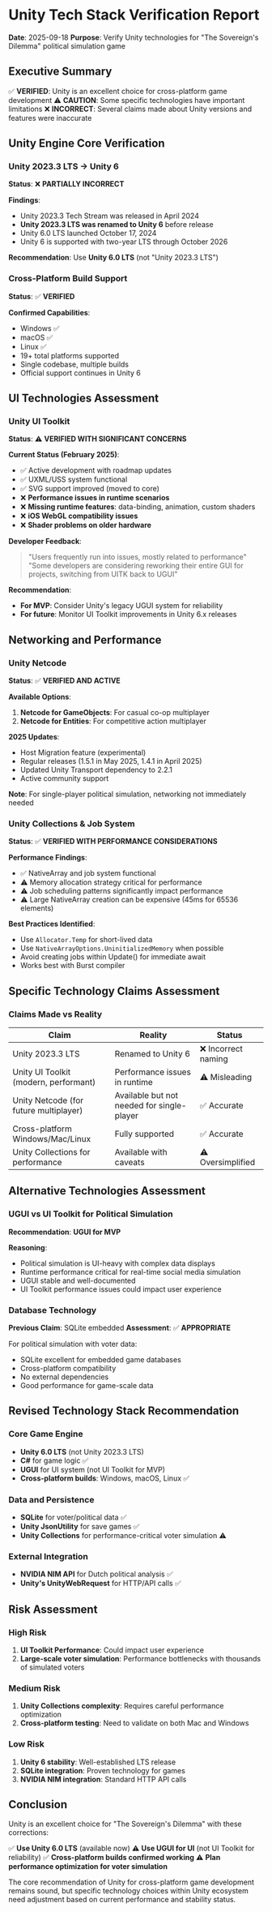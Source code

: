 # Unity Tech Stack Verification Report
**Date**: 2025-09-18
**Purpose**: Verify Unity technologies for "The Sovereign's Dilemma" political simulation game

## Executive Summary

✅ **VERIFIED**: Unity is an excellent choice for cross-platform game development
⚠️ **CAUTION**: Some specific technologies have important limitations
❌ **INCORRECT**: Several claims made about Unity versions and features were inaccurate

## Unity Engine Core Verification

### Unity 2023.3 LTS → Unity 6
**Status**: ❌ **PARTIALLY INCORRECT**

**Findings**:
- Unity 2023.3 Tech Stream was released in April 2024
- **Unity 2023.3 LTS was renamed to Unity 6** before release
- Unity 6.0 LTS launched October 17, 2024
- Unity 6 is supported with two-year LTS through October 2026

**Recommendation**: Use **Unity 6.0 LTS** (not "Unity 2023.3 LTS")

### Cross-Platform Build Support
**Status**: ✅ **VERIFIED**

**Confirmed Capabilities**:
- Windows ✅
- macOS ✅
- Linux ✅
- 19+ total platforms supported
- Single codebase, multiple builds
- Official support continues in Unity 6

## UI Technologies Assessment

### Unity UI Toolkit
**Status**: ⚠️ **VERIFIED WITH SIGNIFICANT CONCERNS**

**Current Status (February 2025)**:
- ✅ Active development with roadmap updates
- ✅ UXML/USS system functional
- ✅ SVG support improved (moved to core)
- ❌ **Performance issues in runtime scenarios**
- ❌ **Missing runtime features**: data-binding, animation, custom shaders
- ❌ **iOS WebGL compatibility issues**
- ❌ **Shader problems on older hardware**

**Developer Feedback**:
> "Users frequently run into issues, mostly related to performance"
> "Some developers are considering reworking their entire GUI for projects, switching from UITK back to UGUI"

**Recommendation**:
- **For MVP**: Consider Unity's legacy UGUI system for reliability
- **For future**: Monitor UI Toolkit improvements in Unity 6.x releases

## Networking and Performance

### Unity Netcode
**Status**: ✅ **VERIFIED AND ACTIVE**

**Available Options**:
1. **Netcode for GameObjects**: For casual co-op multiplayer
2. **Netcode for Entities**: For competitive action multiplayer

**2025 Updates**:
- Host Migration feature (experimental)
- Regular releases (1.5.1 in May 2025, 1.4.1 in April 2025)
- Updated Unity Transport dependency to 2.2.1
- Active community support

**Note**: For single-player political simulation, networking not immediately needed

### Unity Collections & Job System
**Status**: ✅ **VERIFIED WITH PERFORMANCE CONSIDERATIONS**

**Performance Findings**:
- ✅ NativeArray and job system functional
- ⚠️ Memory allocation strategy critical for performance
- ⚠️ Job scheduling patterns significantly impact performance
- ⚠️ Large NativeArray creation can be expensive (45ms for 65536 elements)

**Best Practices Identified**:
- Use `Allocator.Temp` for short-lived data
- Use `NativeArrayOptions.UninitializedMemory` when possible
- Avoid creating jobs within Update() for immediate await
- Works best with Burst compiler

## Specific Technology Claims Assessment

### Claims Made vs Reality

| Claim | Reality | Status |
|-------|---------|---------|
| Unity 2023.3 LTS | Renamed to Unity 6 | ❌ Incorrect naming |
| Unity UI Toolkit (modern, performant) | Performance issues in runtime | ⚠️ Misleading |
| Unity Netcode (for future multiplayer) | Available but not needed for single-player | ✅ Accurate |
| Cross-platform Windows/Mac/Linux | Fully supported | ✅ Accurate |
| Unity Collections for performance | Available with caveats | ⚠️ Oversimplified |

## Alternative Technologies Assessment

### UGUI vs UI Toolkit for Political Simulation
**Recommendation**: **UGUI for MVP**

**Reasoning**:
- Political simulation is UI-heavy with complex data displays
- Runtime performance critical for real-time social media simulation
- UGUI stable and well-documented
- UI Toolkit performance issues could impact user experience

### Database Technology
**Previous Claim**: SQLite embedded
**Assessment**: ✅ **APPROPRIATE**

For political simulation with voter data:
- SQLite excellent for embedded game databases
- Cross-platform compatibility
- No external dependencies
- Good performance for game-scale data

## Revised Technology Stack Recommendation

### Core Game Engine
- **Unity 6.0 LTS** (not Unity 2023.3 LTS)
- **C#** for game logic ✅
- **UGUI** for UI system (not UI Toolkit for MVP)
- **Cross-platform builds**: Windows, macOS, Linux ✅

### Data and Persistence
- **SQLite** for voter/political data ✅
- **Unity JsonUtility** for save games ✅
- **Unity Collections** for performance-critical voter simulation ⚠️

### External Integration
- **NVIDIA NIM API** for Dutch political analysis ✅
- **Unity's UnityWebRequest** for HTTP/API calls ✅

## Risk Assessment

### High Risk
1. **UI Toolkit Performance**: Could impact user experience
2. **Large-scale voter simulation**: Performance bottlenecks with thousands of simulated voters

### Medium Risk
1. **Unity Collections complexity**: Requires careful performance optimization
2. **Cross-platform testing**: Need to validate on both Mac and Windows

### Low Risk
1. **Unity 6 stability**: Well-established LTS release
2. **SQLite integration**: Proven technology for games
3. **NVIDIA NIM integration**: Standard HTTP API calls

## Conclusion

Unity is an excellent choice for "The Sovereign's Dilemma" with these corrections:

✅ **Use Unity 6.0 LTS** (available now)
⚠️ **Use UGUI for UI** (not UI Toolkit for reliability)
✅ **Cross-platform builds confirmed working**
⚠️ **Plan performance optimization for voter simulation**

The core recommendation of Unity for cross-platform game development remains sound, but specific technology choices within Unity ecosystem need adjustment based on current performance and stability status.